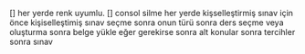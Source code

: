 [] her yerde renk uyumlu.
[] consol silme her yerde 
kişselleştirmiş sınav için önce kişiselleştimiş sınav seçme sonra onun türü sonra ders seçme veya oluşturma sonra belge yükle eğer gerekirse sonra alt konular sonra tercihler sonra sınav
